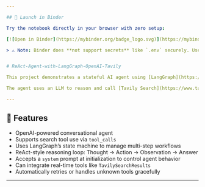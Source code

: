 ```yaml
---

## 🚀 Launch in Binder

Try the notebook directly in your browser with zero setup:

[![Open in Binder](https://mybinder.org/badge_logo.svg)](https://mybinder.org/v2/gh/rajsiddarth/ReAct-Agent-with-LangGraph-OpenAI-Tavily)

> ⚠️ Note: Binder does **not support secrets** like `.env` securely. Use demo keys only or disable tools that require authentication.


# ReAct-Agent-with-LangGraph-OpenAI-Tavily

This project demonstrates a stateful AI agent using [LangGraph](https://github.com/langchain-ai/langgraph) and [LangChain](https://www.langchain.com/).  

The agent uses an LLM to reason and call [Tavily Search](https://www.tavily.com/) via `TavilySearchResults`, a tool that performs real-time web search and returns rich results in a ReAct-style loop.

---
```


## 📌 Features

- OpenAI-powered conversational agent
- Supports search tool use via `tool_calls`
- Uses LangGraph’s state machine to manage multi-step workflows
- ReAct-style reasoning loop: Thought → Action → Observation → Answer
- Accepts a `system` prompt at initialization to control agent behavior
- Can integrate real-time tools like `TavilySearchResults`
-  Automatically retries or handles unknown tools gracefully
  

---


